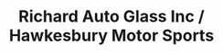 ---
title: "Richard Auto Glass Inc / Hawkesbury Motor Sports"
url: /hawkesbury/richard-auto-glass-inc-hawkesbury-motor-sports/
shop: car parts
---